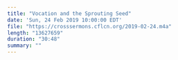 ```yaml
---
title: "Vocation and the Sprouting Seed"
date: 'Sun, 24 Feb 2019 10:00:00 EDT'
file: "https://crosssermons.cflcn.org/2019-02-24.m4a"
length: "13627659"
duration: "30:48"
summary: ""
---
```

